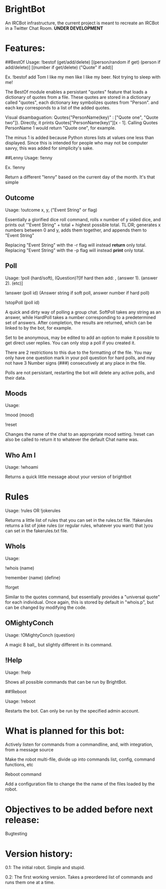 # BrightBot
An IRCBot infrastructure, the current project is meant to recreate an IRCBot in a Twitter Chat Room. **UNDER DEVELOPMENT**

# Features:
##BestOf
Usage: !bestof (get/add/delete) [(person/random if get) (person if add/delete)] [(number if get/delete) ("Quote" if add)]

Ex. !bestof add Tom I like my men like I like my beer. Not trying to sleep with me!

The BestOf module enables a persistant "quotes" feature that loads a dictionary of quotes from a file. These quotes are stored in  a dictionary called "quotes", each dictionary key symbolizes quotes from "Person". and each key corresponds to a list of the added quotes.

Visual disambaguation: Quotes{"PersonName(key)" : ["Quote one", "Quote two"]}. Directly, it prints Quotes["PersonName(key)"][x - 1]. Calling Quotes PersonName 1 would return "Quote one", for example.

The minus 1 is added because Python stores lists at values one less than displayed. Since this is intended for people who may not be computer savvy, this was added for simplicity's sake.

##Lenny
Usage: !lenny

Ex. !lenny

Return a different "lenny" based on the current day of the month. It's that simple

## Outcome
Usage: !outcome x, y, ("Event String" or flag)

Essentially a glorified dice roll command, rolls x number of y sided dice, and prints out '"Event String" + total + highest possible total. TL:DR; generates x numbers between 0 and y, adds them together, and appends them to  "Event String"

Replacing "Event String" with the -r flag will instead **return** only total.
Replacing "Event String" with the -p flag will instead **print** only total.

## Poll
Usage: !poll (hard/soft), (Question)?[If hard then add: , (answer 1). (answer 2). (etc)]

!answer (poll id) (Answer string if soft poll, answer number if hard poll)

!stopPoll (poll id)

A quick and dirty way of polling a group chat. SoftPoll takes any string as an answer, while HardPoll takes a number
corresponding to a predetermined set of answers. After completion, the results are returned, which can be linked to 
by the bot, for example. 

Set to be anonymous, may be edited to add an option to make it possible to get direct user replies. You can only stop a poll
if you created it.

There are 2 restrictions to this due to the formatting of the file. You may only have one question mark in your poll 
question for hard polls, and may not have 3 Number signs (###) consecutively at any place in the  file.

Polls are not persistant, restarting the bot will delete any active polls, and their data.

## Moods
Usage: 

!mood (mood)

!reset

Changes the name of the chat to an appropriate mood setting. !reset can also be called to return it to whatever the default
Chat name was. 

## Who Am I
Usage: !whoami

Returns a quick little message about your version of brightbot

# Rules 
Usage: !rules OR !jokerules

Returns a little list of rules that you can set in the rules.txt file. !fakerules returns a list of joke rules (or regular rules, whatever you want) that )you can set in the fakerules.txt file. 

## WhoIs
Usage: 

!whois (name)

!remember (name) (define)

!forget

Similar to the quotes command, but essentially provides a "universal quote" for each individual. Once again, this is stored by default in "whois.p", but can be changed by modifying the code. 

## OMightyConch

Usage: !OMightyConch (question)

A magic 8 ball,, but slightly different in its command.

## !Help

Usage: !help

Shows all possible commands that can be run by BrightBot.

##!Reboot

Usage: !reboot

Restarts the bot. Can only be run by the specified admin account.

# What is  planned for this bot:

Actively listen for commands from a commandline, and, with integration, from a message source

Make the robot multi-file, divide up into commands list, config, command functions, etc

Reboot command

Add a configuration file to change the the name of the files loaded by the robot.

# Objectives to be added before next release:

Bugtesting

# Version history:

0.1: The initial robot. Simple and stupid.

0.2: The first working version. Takes a preordered list of commands and runs them one at a time. 
